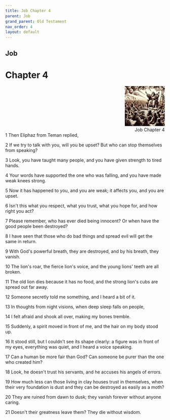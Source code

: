 ```yaml
---
title: Job Chapter 4
parent: Job
grand_parent: Old Testament
nav_order: 4
layout: default
---
```


## Job

# Chapter 4

<div style="clear: both; text-align: right;">
    <img src="/assets/Image/Job/500/4.jpg" alt="Job Chapter 4" class="chapter-image" style="max-width: 25%; height: auto;"/>
    <figcaption style="font-size: 14px;">Job Chapter 4</figcaption>
</div>
1 Then Eliphaz from Teman replied,

2 If we try to talk with you, will you be upset? But who can stop themselves from speaking?

3 Look, you have taught many people, and you have given strength to tired hands.

4 Your words have supported the one who was falling, and you have made weak knees strong.

5 Now it has happened to you, and you are weak; it affects you, and you are upset.

6 Isn't this what you respect, what you trust, what you hope for, and how right you act?

7 Please remember, who has ever died being innocent? Or when have the good people been destroyed?

8 I have seen that those who do bad things and spread evil will get the same in return.

9 With God's powerful breath, they are destroyed, and by his breath, they vanish.

10 The lion's roar, the fierce lion's voice, and the young lions' teeth are all broken.

11 The old lion dies because it has no food, and the strong lion's cubs are spread out far away.

12 Someone secretly told me something, and I heard a bit of it.

13 In thoughts from night visions, when deep sleep falls on people,

14 I felt afraid and shook all over, making my bones tremble.

15 Suddenly, a spirit moved in front of me, and the hair on my body stood up.

16 It stood still, but I couldn't see its shape clearly: a figure was in front of my eyes, everything was quiet, and I heard a voice speaking.

17 Can a human be more fair than God? Can someone be purer than the one who created him?

18 Look, he doesn't trust his servants, and he accuses his angels of errors.

19 How much less can those living in clay houses trust in themselves, when their very foundation is dust and they can be destroyed as easily as a moth?

20 They are ruined from dawn to dusk; they vanish forever without anyone caring.

21 Doesn't their greatness leave them? They die without wisdom.


